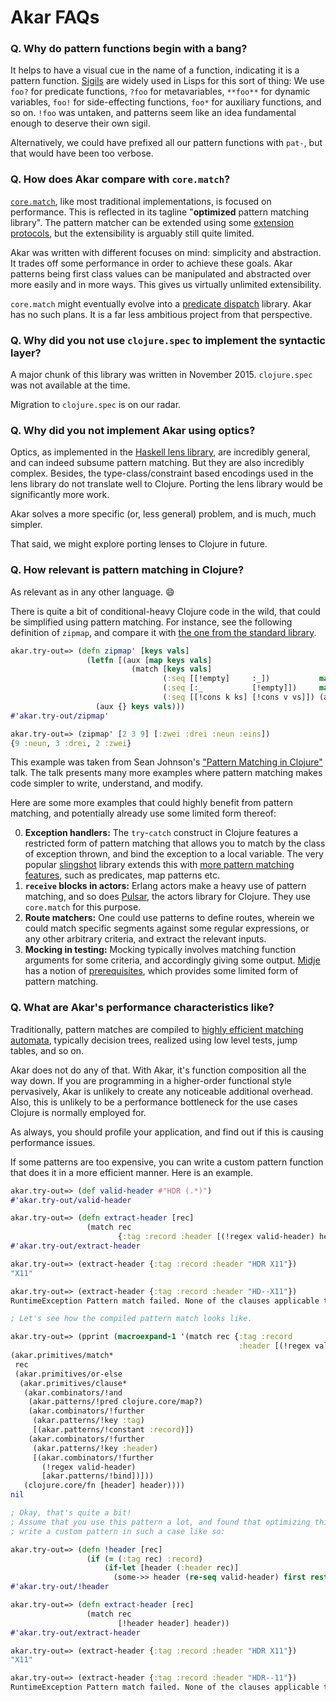 # Akar FAQs

### Q. Why do pattern functions begin with a bang?

It helps to have a visual cue in the name of a function, indicating it is a pattern function. [Sigils](https://en.wikipedia.org/wiki/Sigil_(computer_programming)) are widely used in Lisps for this sort of thing: We use `foo?` for predicate functions, `?foo` for metavariables, `**foo**` for dynamic variables, `foo!` for side-effecting functions, `foo*` for auxiliary functions, and so on. `!foo` was untaken, and patterns seem like an idea fundamental enough to deserve their own sigil.

Alternatively, we could have prefixed all our pattern functions with `pat-`, but that would have been too verbose.

### Q. How does Akar compare with `core.match`?

[`core.match`](https://github.com/clojure/core.match), like most traditional implementations, is focused on performance. This is reflected in its tagline "**optimized** pattern matching library". The pattern matcher can be extended using some [extension protocols](https://github.com/clojure/core.match/wiki/Extending-match-for-new-Patterns), but the extensibility is arguably still quite limited.

 Akar was written with different focuses on mind: simplicity and abstraction. It trades off some performance in order to achieve these goals. Akar patterns being first class values can be manipulated and abstracted over more easily and in more ways. This gives us virtually unlimited extensibility.

`core.match` might eventually evolve into a [predicate dispatch](https://github.com/clojure/core.match/wiki/Crazy-Ideas) library. Akar has no such plans. It is a far less ambitious project from that perspective.

### Q. Why did you not use `clojure.spec` to implement the syntactic layer?

A major chunk of this library was written in November 2015. `clojure.spec` was not available at the time.

Migration to `clojure.spec` is on our radar.

### Q. Why did you not implement Akar using optics?

Optics, as implemented in the [Haskell lens library](https://hackage.haskell.org/package/lens), are incredibly general, and can indeed subsume pattern matching. But they are also incredibly complex. Besides, the type-class/constraint based encodings used in the lens library do not translate well to Clojure. Porting the lens library would be significantly more work.

Akar solves a more specific (or, less general) problem, and is much, much simpler.

That said, we might explore porting lenses to Clojure in future.

### Q. How relevant is pattern matching in Clojure?

As relevant as in any other language. :smile:

There is quite a bit of conditional-heavy Clojure code in the wild, that could be simplified using pattern matching. For instance, see the following definition of `zipmap`, and compare it with [the one from the standard library](https://github.com/clojure/clojure/blob/clojure-1.7.0/src/clj/clojure/core.clj#L2940).

```clojure
akar.try-out=> (defn zipmap' [keys vals]
                 (letfn [(aux [map keys vals]
                           (match [keys vals]
                                  (:seq [[!empty]     :_])           map
                                  (:seq [:_           [!empty]])     map
                                  (:seq [[!cons k ks] [!cons v vs]]) (aux (assoc map k v) ks vs)))]
                   (aux {} keys vals)))
#'akar.try-out/zipmap'

akar.try-out=> (zipmap' [2 3 9] [:zwei :drei :neun :eins])
{9 :neun, 3 :drei, 2 :zwei}
```

This example was taken from Sean Johnson's ["Pattern Matching in Clojure"](https://www.youtube.com/watch?v=n7aE6k8o_BU) talk. The talk presents many more examples where pattern matching makes code simpler to write, understand, and modify.

Here are some more examples that could highly benefit from pattern matching, and potentially already use some limited form thereof:

0. **Exception handlers:** The `try`-`catch` construct in Clojure features a restricted form of pattern matching that allows you to match by the class of exception thrown, and bind the exception to a local variable. The very popular [slingshot](https://github.com/scgilardi/slingshot) library extends this with [more pattern matching features](https://github.com/scgilardi/slingshot/blob/release/src/slingshot/support.clj#L122), such as predicates, map patterns etc.
0. **`receive` blocks in actors:** Erlang actors make a heavy use of pattern matching, and so does [Pulsar](http://docs.paralleluniverse.co/pulsar/), the actors library for Clojure. They use `core.match` for this purpose.
0. **Route matchers:** One could use patterns to define routes, wherein we could match specific segments against some regular expressions, or any other arbitrary criteria, and extract the relevant inputs.
0. **Mocking in testing:** Mocking typically involves matching function arguments for some criteria, and accordingly giving some output. [Midje](https://github.com/marick/Midje) has a notion of [prerequisites](https://github.com/marick/Midje/wiki/Describing-one-checkable's-prerequisites), which provides some limited form of pattern matching.

### Q. What are Akar's performance characteristics like?

Traditionally, pattern matches are compiled to [highly efficient matching automata](http://pauillac.inria.fr/~maranget/papers/ml05e-maranget.pdf), typically decision trees, realized using low level tests, jump tables, and so on.

Akar does not do any of that. With Akar, it's function composition all the way down. If you are programming in a higher-order functional style pervasively, Akar is unlikely to create any noticeable additional overhead. Also, this is unlikely to be a performance bottleneck for the use cases Clojure is normally employed for.

As always, you should profile your application, and find out if this is causing performance issues.

If some patterns are too expensive, you can write a custom pattern function that does it in a more efficient manner. Here is an example.

```clojure
akar.try-out=> (def valid-header #"HDR (.*)")
#'akar.try-out/valid-header

akar.try-out=> (defn extract-header [rec]
                 (match rec
                        {:tag :record :header [(!regex valid-header) header]} header))
#'akar.try-out/extract-header

akar.try-out=> (extract-header {:tag :record :header "HDR X11"})
"X11"

akar.try-out=> (extract-header {:tag :record :header "HD--X11"})
RuntimeException Pattern match failed. None of the clauses applicable to the value: {:header "HD--X11", :tag :record}.  akar.primitives/match* (primitives.clj:56)

; Let's see how the compiled pattern match looks like.

akar.try-out=> (pprint (macroexpand-1 '(match rec {:tag :record
                                                   :header [(!regex valid-header) header]} header)))
(akar.primitives/match*
 rec
 (akar.primitives/or-else
  (akar.primitives/clause*
   (akar.combinators/!and
    (akar.patterns/!pred clojure.core/map?)
    (akar.combinators/!further
     (akar.patterns/!key :tag)
     [(akar.patterns/!constant :record)])
    (akar.combinators/!further
     (akar.patterns/!key :header)
     [(akar.combinators/!further
       (!regex valid-header)
       [akar.patterns/!bind])]))
   (clojure.core/fn [header] header))))
nil

; Okay, that's quite a bit!
; Assume that you use this pattern a lot, and found that optimizing this away will give you a tangible speedup. You can
; write a custom pattern in such a case like so:

akar.try-out=> (defn !header [rec]
                 (if (= (:tag rec) :record)
                     (if-let [header (:header rec)]
                       (some->> header (re-seq valid-header) first rest))))
#'akar.try-out/!header

akar.try-out=> (defn extract-header [rec]
                 (match rec
                        [!header header] header))
#'akar.try-out/extract-header

akar.try-out=> (extract-header {:tag :record :header "HDR X11"})
"X11"

akar.try-out=> (extract-header {:tag :record :header "HDR--11"})
RuntimeException Pattern match failed. None of the clauses applicable to the value: {:header "HDR--11", :tag :record}.  akar.primitives/match* (primitives.clj:56)
```
